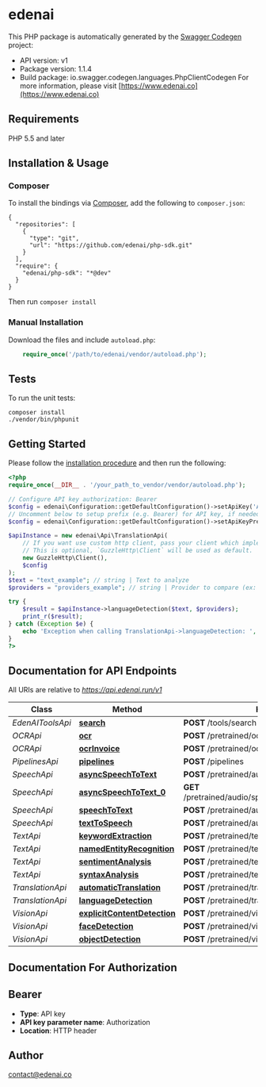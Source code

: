 # edenai

This PHP package is automatically generated by the [Swagger Codegen](https://github.com/swagger-api/swagger-codegen) project:

- API version: v1
- Package version: 1.1.4
- Build package: io.swagger.codegen.languages.PhpClientCodegen
For more information, please visit [https://www.edenai.co](https://www.edenai.co)

## Requirements

PHP 5.5 and later

## Installation & Usage
### Composer

To install the bindings via [Composer](http://getcomposer.org/), add the following to `composer.json`:

```
{
  "repositories": [
    {
      "type": "git",
      "url": "https://github.com/edenai/php-sdk.git"
    }
  ],
  "require": {
    "edenai/php-sdk": "*@dev"
  }
}
```

Then run `composer install`

### Manual Installation

Download the files and include `autoload.php`:

```php
    require_once('/path/to/edenai/vendor/autoload.php');
```

## Tests

To run the unit tests:

```
composer install
./vendor/bin/phpunit
```

## Getting Started

Please follow the [installation procedure](#installation--usage) and then run the following:

```php
<?php
require_once(__DIR__ . '/your_path_to_vendor/vendor/autoload.php');

// Configure API key authorization: Bearer
$config = edenai\Configuration::getDefaultConfiguration()->setApiKey('Authorization', 'YOUR_API_KEY');
// Uncomment below to setup prefix (e.g. Bearer) for API key, if needed
$config = edenai\Configuration::getDefaultConfiguration()->setApiKeyPrefix('Authorization', 'Bearer');

$apiInstance = new edenai\Api\TranslationApi(
    // If you want use custom http client, pass your client which implements `GuzzleHttp\ClientInterface`.
    // This is optional, `GuzzleHttp\Client` will be used as default.
    new GuzzleHttp\Client(),
    $config
);
$text = "text_example"; // string | Text to analyze
$providers = "providers_example"; // string | Provider to compare (ex: [ 'amazon', 'microsoft', 'ibm','google'])

try {
    $result = $apiInstance->languageDetection($text, $providers);
    print_r($result);
} catch (Exception $e) {
    echo 'Exception when calling TranslationApi->languageDetection: ', $e->getMessage(), PHP_EOL;
}
?>
```

## Documentation for API Endpoints

All URIs are relative to *https://api.edenai.run/v1*

Class | Method | HTTP request | Description
------------ | ------------- | ------------- | -------------
*EdenAIToolsApi* | [**search**](docs/Api/EdenAIToolsApi.md#search) | **POST** /tools/search | 
*OCRApi* | [**ocr**](docs/Api/OCRApi.md#ocr) | **POST** /pretrained/ocr/ocr | 
*OCRApi* | [**ocrInvoice**](docs/Api/OCRApi.md#ocrinvoice) | **POST** /pretrained/ocr/ocr_invoice | 
*PipelinesApi* | [**pipelines**](docs/Api/PipelinesApi.md#pipelines) | **POST** /pipelines | 
*SpeechApi* | [**asyncSpeechToText**](docs/Api/SpeechApi.md#asyncspeechtotext) | **POST** /pretrained/audio/speech_recognition_async | 
*SpeechApi* | [**asyncSpeechToText_0**](docs/Api/SpeechApi.md#asyncspeechtotext_0) | **GET** /pretrained/audio/speech_recognition_async/{job_id} | 
*SpeechApi* | [**speechToText**](docs/Api/SpeechApi.md#speechtotext) | **POST** /pretrained/audio/speech_to_text | 
*SpeechApi* | [**textToSpeech**](docs/Api/SpeechApi.md#texttospeech) | **POST** /pretrained/audio/text_to_speech | 
*TextApi* | [**keywordExtraction**](docs/Api/TextApi.md#keywordextraction) | **POST** /pretrained/text/keyword_extraction | 
*TextApi* | [**namedEntityRecognition**](docs/Api/TextApi.md#namedentityrecognition) | **POST** /pretrained/text/named_entity_recognition | 
*TextApi* | [**sentimentAnalysis**](docs/Api/TextApi.md#sentimentanalysis) | **POST** /pretrained/text/sentiment_analysis | 
*TextApi* | [**syntaxAnalysis**](docs/Api/TextApi.md#syntaxanalysis) | **POST** /pretrained/text/syntax_analysis | 
*TranslationApi* | [**automaticTranslation**](docs/Api/TranslationApi.md#automatictranslation) | **POST** /pretrained/translation/automatic_translation | 
*TranslationApi* | [**languageDetection**](docs/Api/TranslationApi.md#languagedetection) | **POST** /pretrained/translation/language_detection | 
*VisionApi* | [**explicitContentDetection**](docs/Api/VisionApi.md#explicitcontentdetection) | **POST** /pretrained/vision/explicit_content_detection | 
*VisionApi* | [**faceDetection**](docs/Api/VisionApi.md#facedetection) | **POST** /pretrained/vision/face_detection | 
*VisionApi* | [**objectDetection**](docs/Api/VisionApi.md#objectdetection) | **POST** /pretrained/vision/object_detection | 


## Documentation For Authorization


## Bearer

- **Type**: API key
- **API key parameter name**: Authorization
- **Location**: HTTP header


## Author

contact@edenai.co


